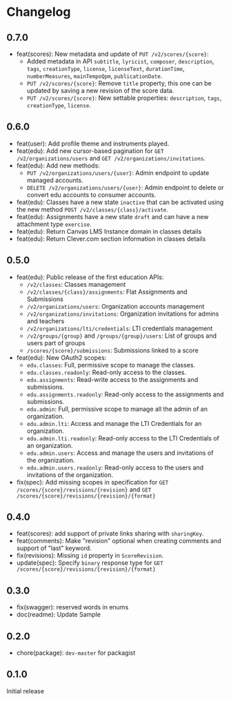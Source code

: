 # Changelog

## 0.7.0

* feat(scores): New metadata and update of `PUT /v2/scores/{score}`:
  * Added metadata in API `subtitle`, `lyricist`, `composer`, `description`, `tags`, `creationType`, `license`, `licenseText`, `durationTime`, `numberMeasures`, `mainTempoQpm`, `publicationDate`.
  * `PUT /v2/scores/{score}`: Remove `title` property, this one can be updated by saving a new revision of the score data.
  * `PUT /v2/scores/{score}`: New settable properties: `description`, `tags`, `creationType`, `license`.

## 0.6.0

* feat(user): Add profile theme and instruments played.
* feat(edu): Add new cursor-based pagination for `GET /v2/organizations/users` and `GET /v2/organizations/invitations`.
* feat(edu): Add new methods:
  * `PUT /v2/organizations/users/{user}`: Admin endpoint to update managed accounts.
  * `DELETE /v2/organizations/users/{user}`: Admin endpoint to delete or convert edu accounts to consumer accounts.
* feat(edu): Classes have a new state `inactive` that can be activated using the new method `POST /v2/classes/{class}/activate`.
* feat(edu): Assignments have a new state `draft` and can have a new attachment type `exercise`.
* feat(edu): Return Canvas LMS Instance domain in classes details
* feat(edu): Return Clever.com section information in classes details

## 0.5.0

* feat(edu): Public release of the first education APIs:
  * `/v2/classes`: Classes management
  * `/v2/classes/{class}/assignments`: Flat Assignments and Submissions
  * `/v2/organizations/users`: Organization accounts management
  * `/v2/organizations/invitations`: Organization invitations for admins and teachers
  * `/v2/organizations/lti/credentials`: LTI credentials management
  * `/v2/groups/{group}` and `/groups/{group}/users`: List of groups and users part of groups
  * `/scores/{score}/submissions`: Submissions linked to a score
* feat(edu): New OAuth2 scopes:
  * `edu.classes`: Full, permissive scope to manage the classes.
  * `edu.classes.readonly`: Read-only access to the classes.
  * `edu.assignments`: Read-write access to the assignments and submissions.
  * `edu.assignments.readonly`: Read-only access to the assignments and submissions.
  * `edu.admin`: Full, permissive scope to manage all the admin of an organization.
  * `edu.admin.lti`: Access and manage the LTI Credentials for an organization.
  * `edu.admin.lti.readonly`: Read-only access to the LTI Credentials of an organization.
  * `edu.admin.users`: Access and manage the users and invitations of the organization.
  * `edu.admin.users.readonly`: Read-only access to the users and invitations of the organization.
* fix(spec): Add missing scopes in specification for `GET /scores/{score}/revisions/{revision}` and `GET /scores/{score}/revisions/{revision}/{format}`

## 0.4.0

* feat(scores): add support of private links sharing with `sharingKey`.
* feat(comments): Make "revision" optional when creating comments and support of "last" keyword.
* fix(revisions): Missing `id` property in `ScoreRevision`.
* update(spec): Specify `binary` response type for `GET /scores/{score}/revisions/{revision}/{format}`

## 0.3.0

* fix(swagger): reserved words in enums
* doc(readme): Update Sample

## 0.2.0

* chore(package): `dev-master` for packagist

## 0.1.0

Initial release
